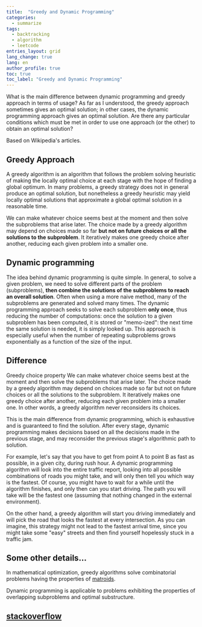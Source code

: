 ```yaml
---
title:  "Greedy and Dynamic Programming"
categories:
  - summarize
tags: 
  - backtracking
  - algorithm
  - leetcode
entries_layout: grid
lang_change: true
lang: en
author_profile: true
toc: true
toc_label: "Greedy and Dynamic Programming"
---
```


What is the main difference between dynamic programming and greedy approach in terms of usage?
As far as I understood, the greedy approach sometimes gives an optimal solution; in other cases, the dynamic programming approach gives an optimal solution.
Are there any particular conditions which must be met in order to use one approach (or the other) to obtain an optimal solution?

Based on Wikipedia's articles.

## Greedy Approach

A greedy algorithm is an algorithm that follows the problem solving heuristic of making the locally optimal choice at each stage with the hope of finding a global optimum. In many problems, a greedy strategy does not in general produce an optimal solution, but nonetheless a greedy heuristic may yield locally optimal solutions that approximate a global optimal solution in a reasonable time.

We can make whatever choice seems best at the moment and then solve the subproblems that arise later. The choice made by a greedy algorithm may depend on choices made so far **but not on future choices or all the solutions to the subproblem**. It iteratively makes one greedy choice after another, reducing each given problem into a smaller one.

## Dynamic programming
The idea behind dynamic programming is quite simple. In general, to solve a given problem, we need to solve different parts of the problem (subproblems), **then combine the solutions of the subproblems to reach an overall solution**. Often when using a more naive method, many of the subproblems are generated and solved many times. The dynamic programming approach seeks to solve each subproblem **only once**, thus reducing the number of computations: once the solution to a given subproblem has been computed, it is stored or "memo-ized": the next time the same solution is needed, it is simply looked up. This approach is especially useful when the number of repeating subproblems grows exponentially as a function of the size of the input.

## Difference
Greedy choice property
We can make whatever choice seems best at the moment and then solve the subproblems that arise later. The choice made by a greedy algorithm may depend on choices made so far but not on future choices or all the solutions to the subproblem. It iteratively makes one greedy choice after another, reducing each given problem into a smaller one. In other words, a greedy algorithm never reconsiders its choices.

This is the main difference from dynamic programming, which is exhaustive and is guaranteed to find the solution. After every stage, dynamic programming makes decisions based on all the decisions made in the previous stage, and may reconsider the previous stage's algorithmic path to solution.

For example, let's say that you have to get from point A to point B as fast as possible, in a given city, during rush hour. A dynamic programming algorithm will look into the entire traffic report, looking into all possible combinations of roads you might take, and will only then tell you which way is the fastest. Of course, you might have to wait for a while until the algorithm finishes, and only then can you start driving. The path you will take will be the fastest one (assuming that nothing changed in the external environment).

On the other hand, a greedy algorithm will start you driving immediately and will pick the road that looks the fastest at every intersection. As you can imagine, this strategy might not lead to the fastest arrival time, since you might take some "easy" streets and then find yourself hopelessly stuck in a traffic jam.

## Some other details...
In mathematical optimization, greedy algorithms solve combinatorial problems having the properties of [matroids](https://en.wikipedia.org/wiki/Matroid).

Dynamic programming is applicable to problems exhibiting the properties of overlapping subproblems and optimal substructure.

## [stackoverflow](https://stackoverflow.com/questions/16690249/what-is-the-difference-between-dynamic-programming-and-greedy-approach)